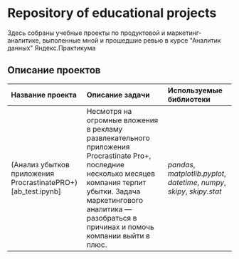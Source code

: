 # Repository of educational projects

Здесь собраны учебные проекты по продуктовой и маркетинг-аналитике, выполенные мной и прошедшие ревью в курсе "Аналитик данных" Яндекс.Практикума

## Описание проектов

| Название проекта | Описание задачи | Используемые библиотеки | 
| :---------------------- | :---------------------- | :---------------------- |
|(Анализ убытков приложения ProcrastinatePRO+)[ab_test.ipynb]|Несмотря на огромные вложения в рекламу развлекательного приложения Procrastinate Pro+, последние несколько месяцев компания терпит убытки. Задача маркетингового аналитика — разобраться в причинах и помочь компании выйти в плюс. | *pandas*, *matplotlib.pyplot*, *datetime*, *numpy*, *skipy*, *skipy.stat*
